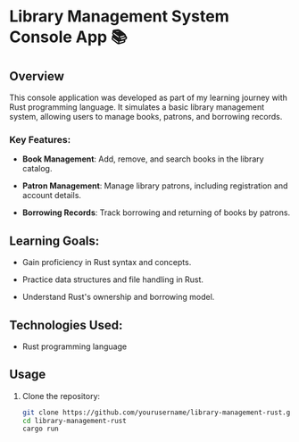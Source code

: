 # Library Management System Console App 📚

## Overview

This console application was developed as part of my learning journey with Rust programming language. It simulates a basic library management system, allowing users to manage books, patrons, and borrowing records.

### Key Features:

- **Book Management**: Add, remove, and search books in the library catalog.
  
- **Patron Management**: Manage library patrons, including registration and account details.
  
- **Borrowing Records**: Track borrowing and returning of books by patrons.

## Learning Goals:

- Gain proficiency in Rust syntax and concepts.
  
- Practice data structures and file handling in Rust.
  
- Understand Rust's ownership and borrowing model.

## Technologies Used:

- Rust programming language

## Usage

1. Clone the repository:
   ```bash
   git clone https://github.com/yourusername/library-management-rust.git
   cd library-management-rust
   cargo run
